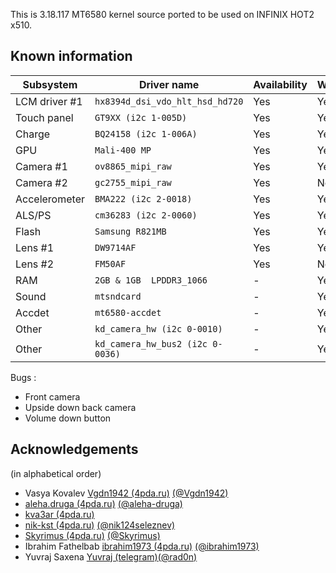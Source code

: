 This is 3.18.117 MT6580 kernel source ported to be used on INFINIX HOT2 x510.

## Known information
| Subsystem | Driver name | Availability | Working |
|-----------|-------------|--------------|---------|
| LCM driver #1 | `hx8394d_dsi_vdo_hlt_hsd_hd720` | Yes | Yes |
| Touch panel | `GT9XX (i2c 1-005D)` | Yes | Yes |
| Charge | `BQ24158 (i2c 1-006A)` | Yes | Yes |
| GPU | `Mali-400 MP` | Yes | Yes |
| Camera #1 | `ov8865_mipi_raw` | Yes | Yes |
| Camera #2 | `gc2755_mipi_raw` | Yes | No |
| Accelerometer | `BMA222 (i2c 2-0018)` | Yes | Yes |
| ALS/PS | `cm36283 (i2c 2-0060)` | Yes | Yes |
| Flash | `Samsung R821MB` | Yes | Yes |
| Lens #1 | `DW9714AF ` | Yes | Yes |
| Lens #2 | `FM50AF ` | Yes | No |
| RAM | `2GB & 1GB  LPDDR3_1066` | - | Yes |
| Sound | `mtsndcard` | - | Yes |
| Accdet | `mt6580-accdet` | - | Yes |
| Other | `kd_camera_hw (i2c 0-0010)` | - | Yes |
| Other | `kd_camera_hw_bus2 (i2c 0-0036)` | - | Yes |


Bugs :

* Front camera
* Upside down back camera
* Volume down button


## Acknowledgements

(in alphabetical order)

* Vasya Kovalev [Vgdn1942 (4pda.ru)](https://4pda.ru/forum/index.php?showuser=2214676) [(@Vgdn1942)](https://github.com/Vgdn1942)
* [aleha.druga (4pda.ru)](https://4pda.ru/forum/index.php?showuser=3708916) [(@aleha-druga)](https://github.com/aleha-druga)
* [kva3ar (4pda.ru)](https://4pda.ru/forum/index.php?showuser=6751930)
* [nik-kst (4pda.ru)](https://4pda.ru/forum/index.php?showuser=4052130) [(@nik124seleznev)](https://github.com/nik124seleznev)
* [Skyrimus (4pda.ru)](https://4pda.ru/forum/index.php?showuser=3927665) [(@Skyrimus)](https://github.com/Skyrimus)
* Ibrahim Fathelbab [ibrahim1973 (4pda.ru)](https://4pda.ru/forum/index.php?showuser=8068515) [(@ibrahim1973)](https://github.com/ibrahim1973)
* Yuvraj Saxena [Yuvraj (telegram)](https://t.me/imyuvraj)[(@rad0n)](https://github.com/rad0n)
